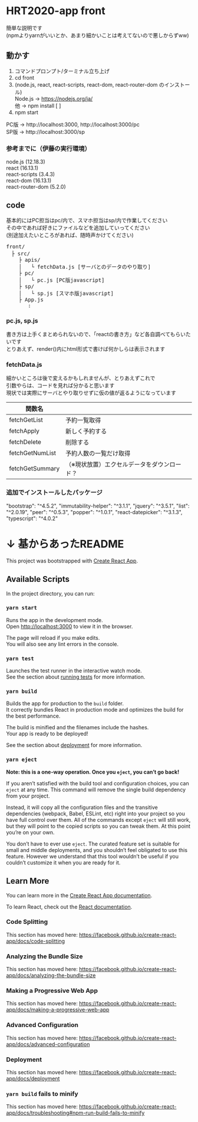 # HRT2020-app front

簡単な説明です  
(npmよりyarnがいいとか、あまり細かいことは考えてないので悪しからずww)

## 動かす

1. コマンドプロンプト/ターミナル立ち上げ
2. cd front
3. (node.js, react, react-scripts, react-dom, react-router-dom のインストール)  
    Node.js → https://nodejs.org/ja/  
    他      → npm install [  ]  
5. npm start
  
PC版 → http://localhost:3000, http://localhost:3000/pc  
SP版 → http://localhost:3000/sp                   

### 参考までに（伊藤の実行環境）

node.js (12.18.3)  
react (16.13.1)  
react-scripts (3.4.3)  
react-dom (16.13.1)  
react-router-dom (5.2.0)  

## code

基本的にはPC担当はpc/内で、スマホ担当はsp/内で作業してください  
その中であれば好きにファイルなどを追加していってください  
(別途加えたいところがあれば、随時声かけてください)  

<pre>
front/  
　├ src/  
    ├ apis/  
    │   └ fetchData.js [サーバとのデータのやり取り]  
    ├ pc/  
    │   └ pc.js [PC版javascript]  
    ├ sp/  
    │   └ sp.js [スマホ版javascript]  
    ├ App.js  
       :  
</pre>


### pc.js, sp.js
書き方は上手くまとめられないので、「reactの書き方」など各自調べてもらいたいです  
とりあえず、render()内にhtml形式で書けば何かしらは表示されます  

### fetchData.js
細かいところは後で変えるかもしれませんが、とりあえずこれで  
引数やらは、コードを見れば分かると思います  
現状では実際にサーバとやり取りせずに仮の値が返るようになっています  

| 関数名 |  |
----|---- 
| fetchGetList | 予約一覧取得 |
| fetchApply | 新しく予約する |
| fetchDelete | 削除する |
| fetchGetNumList | 予約人数の一覧だけ取得 |
| fetchGetSummary | （※現状放置）エクセルデータをダウンロード？ |

### 追加でインストールしたパッケージ

"bootstrap": "^4.5.2",
"immutability-helper": "^3.1.1",
"jquery": "^3.5.1",
"list": "^2.0.19",
"peer": "^0.5.3",
"popper": "^1.0.1",
"react-datepicker": "^3.1.3",
"typescript": "^4.0.2"

# ↓ 基からあったREADME


This project was bootstrapped with [Create React App](https://github.com/facebook/create-react-app).

## Available Scripts

In the project directory, you can run:

### `yarn start`

Runs the app in the development mode.<br />
Open [http://localhost:3000](http://localhost:3000) to view it in the browser.

The page will reload if you make edits.<br />
You will also see any lint errors in the console.

### `yarn test`

Launches the test runner in the interactive watch mode.<br />
See the section about [running tests](https://facebook.github.io/create-react-app/docs/running-tests) for more information.

### `yarn build`

Builds the app for production to the `build` folder.<br />
It correctly bundles React in production mode and optimizes the build for the best performance.

The build is minified and the filenames include the hashes.<br />
Your app is ready to be deployed!

See the section about [deployment](https://facebook.github.io/create-react-app/docs/deployment) for more information.

### `yarn eject`

**Note: this is a one-way operation. Once you `eject`, you can’t go back!**

If you aren’t satisfied with the build tool and configuration choices, you can `eject` at any time. This command will remove the single build dependency from your project.

Instead, it will copy all the configuration files and the transitive dependencies (webpack, Babel, ESLint, etc) right into your project so you have full control over them. All of the commands except `eject` will still work, but they will point to the copied scripts so you can tweak them. At this point you’re on your own.

You don’t have to ever use `eject`. The curated feature set is suitable for small and middle deployments, and you shouldn’t feel obligated to use this feature. However we understand that this tool wouldn’t be useful if you couldn’t customize it when you are ready for it.

## Learn More

You can learn more in the [Create React App documentation](https://facebook.github.io/create-react-app/docs/getting-started).

To learn React, check out the [React documentation](https://reactjs.org/).

### Code Splitting

This section has moved here: https://facebook.github.io/create-react-app/docs/code-splitting

### Analyzing the Bundle Size

This section has moved here: https://facebook.github.io/create-react-app/docs/analyzing-the-bundle-size

### Making a Progressive Web App

This section has moved here: https://facebook.github.io/create-react-app/docs/making-a-progressive-web-app

### Advanced Configuration

This section has moved here: https://facebook.github.io/create-react-app/docs/advanced-configuration

### Deployment

This section has moved here: https://facebook.github.io/create-react-app/docs/deployment

### `yarn build` fails to minify

This section has moved here: https://facebook.github.io/create-react-app/docs/troubleshooting#npm-run-build-fails-to-minify
